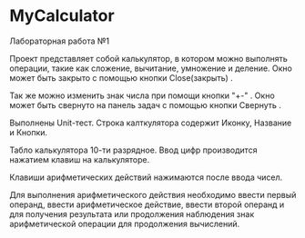 # MyCalculator
Лабораторная работа №1

Проект представляет собой калькулятор, в котором можно выполнять операции, такие как сложение, вычитание, умножение и деление.
Окно может быть закрыто с помощью кнопки Close(закрыть) .

Так же можно изменить знак числа при помощи кнопки "+-" .
Окно может быть свернуто на панель задач с помощью кнопки Свернуть .

Выполнены Unit-тест.
Строка калткулятора содержит Иконку, Название и Кнопки.

Табло калькулятора 10-ти разрядное.
Ввод цифр производится нажатием клавиш на калькуляторе.

Клавиши арифметических действий нажимаются после ввода чисел.

Для выполнения арифметического действия необходимо ввести первый операнд, ввести арифметическое действие, ввести второй операнд и
для получения результата или продолжения наблюдения знак арифметической операции для продолжения вычислений.
